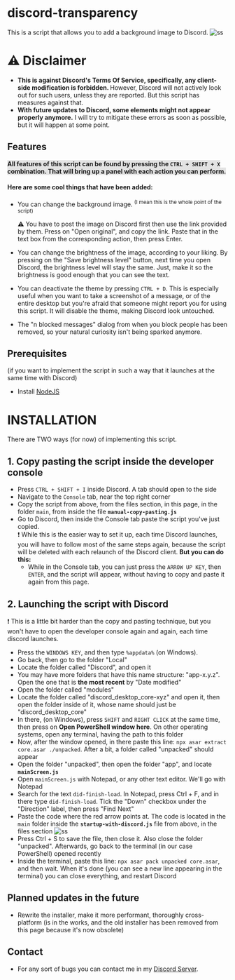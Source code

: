 # discord-transparency

This is a script that allows you to add a background image to Discord.
![ss](https://i.imgur.com/wGuRuHD.png)

# ⚠ Disclaimer

- <b> This is against Discord's Terms Of Service, specifically, any client-side modification is forbidden. </b>
  However, Discord will not actively look out for such users, unless they are reported. But this script has measures against that.
- <b> With future updates to Discord, some elements might not appear properly anymore.</b>
  I will try to mitigate these errors as soon as possible, but it will happen at some point.

## Features

<b style="background-color:rgba(0, 0, 0, 0.1)">All features of this script can be found by pressing the `CTRL + SHIFT + X` combination. That will bring up a panel with each action you can perform.</b><br>

#### Here are some cool things that have been added:

- You can change the background image. <sup>(I mean this is the whole point of the script)</sup>

  ⚠ You have to post the image on Discord first then use the link provided by them. Press on "Open original", and copy the link. Paste that in the text box from the corresponding action, then press Enter.

- You can change the brightness of the image, according to your liking. By pressing on the "Save brightness level" button, next time you open Discord, the brightness level will stay the same. Just, make it so the brightness is good enough that you can see the text.
- You can deactivate the theme by pressing `CTRL + D`.
  This is especially useful when you want to take a screenshot of a message, or of the entire desktop but you're afraid that someone might report you for using this script. It will disable the theme, making Discord look untouched.
- The "n blocked messages" dialog from when you block people has been removed, so your natural curiosity isn't being sparked anymore.

## Prerequisites

(if you want to implement the script in such a way that it launches at the same time with Discord)

- Install [NodeJS](https://nodejs.org)

# INSTALLATION

There are TWO ways (for now) of implementing this script.

## 1. Copy pasting the script inside the developer console

- Press `CTRL + SHIFT + I` inside Discord. A tab should open to the side
- Navigate to the `Console` tab, near the top right corner
- Copy the script from above, from the files section, in this page, in the folder `main`, from inside the file <b>`manual-copy-pasting.js`</b>
- Go to Discord, then inside the Console tab paste the script you've just copied. <br>
  ❗ While this is the easier way to set it up, each time Discord launches, you will have to follow most of the same steps again, because the script will be deleted with each relaunch of the Discord client. <b>But you can do this:</b>
  - While in the Console tab, you can just press the `ARROW UP KEY`, then `ENTER`, and the script will appear, without having to copy and paste it again from this page.

## 2. Launching the script with Discord

❗ This is a little bit harder than the copy and pasting technique, but you won't have to open the developer console again and again, each time discord launches.

- Press the `WINDOWS KEY`, and then type `%appdata%` (on Windows).
- Go back, then go to the folder "Local"
- Locate the folder called "Discord", and open it
- You may have more folders that have this name structure: "app-x.y.z". Open the one that is **the most recent** by "Date modified"
- Open the folder called "modules"
- Locate the folder called "discord_desktop_core-xyz" and open it, then open the folder inside of it, whose name should just be "discord_desktop_core"
- In there, (on Windows), press `SHIFT` and `RIGHT CLICK` at the same time, then press on <b>Open PowerShell window here</b>. On other operating systems, open any terminal, having the path to this folder
- Now, after the window opened, in there paste this line: `npx asar extract core.asar ./unpacked`. After a bit, a folder called "unpacked" should appear
- Open the folder "unpacked", then open the folder "app", and locate <b>`mainScreen.js`</b>
- Open `mainScreen.js` with Notepad, or any other text editor. We'll go with Notepad
- Search for the text `did-finish-load`. In Notepad, press Ctrl + F, and in there type `did-finish-load`. Tick the "Down" checkbox under the "Direction" label, then press "Find Next"
- Paste the code where the red arrow points at. The code is located in the `main` folder inside the <b>`startup-with-discord.js`</b> file from above, in the files section ![ss](https://i.imgur.com/8yC4z62.png)
- Press Ctrl + S to save the file, then close it. Also close the folder "unpacked". Afterwards, go back to the terminal (in our case PowerShell) opened recently
- Inside the terminal, paste this line: `npx asar pack unpacked core.asar`, and then wait. When it's done (you can see a new line appearing in the terminal) you can close everything, and restart Discord
<!--

## 3. Using the installer (NEW)

❗ Please note that the installer is in a very early release and it is prone to bugs, works only with the Discord Canary, and only on Windows.

- Go to the <b>Releases</b> tab
- Press on "Assets"
- Download the first file (that has the extension .rar)
- Extract it, then open the folder
- Inside the folder should be an `.exe` file. If you want it on your desktop, create a shortcut by `right click` -> `create shortcut`, then move that shortcut on your desktop. <b>Do not move the `.exe` file directly, because it will not work anymore!</b>
- That's it, enjoy! -->

## Planned updates in the future

- Rewrite the installer, make it more performant, thoroughly cross-platform (is in the works, and the old installer has been removed from this page because it's now obsolete)

## Contact

- For any sort of bugs you can contact me in my [Discord Server](https://discord.gg/Bd2JnFB).
